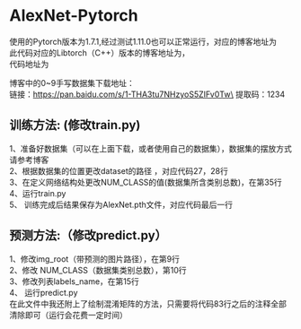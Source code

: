 # AlexNet-Pytorch
使用的Pytorch版本为1.7.1,经过测试1.11.0也可以正常运行，对应的博客地址为 \
此代码对应的Libtorch（C++）版本的博客地址为，\
代码地址为
    
博客中的0~9手写数据集下载地址：\
链接：https://pan.baidu.com/s/1-THA3tu7NHzyoS5ZIFv0Tw\
提取码：1234

## 训练方法: (修改train.py)
1、准备好数据集（可以在上面下载，或者使用自己的数据集），数据集的摆放方式请参考博客 \
2、根据数据集的位置更改dataset的路径 ，对应代码27，28行 \
3、在定义网络结构处更改NUM_CLASS的值(数据集所含类别总数)，在第35行 \
4、运行train.py \
5、 训练完成后结果保存为AlexNet.pth文件，对应代码最后一行

## 预测方法:（修改predict.py）
1、修改img_root（带预测的图片路径），在第9行 \
2、修改 NUM_CLASS（数据集类别总数），第10行 \
3、修改列表labels_name，在第15行 \
4、 运行predict.py \
在此文件中我还附上了绘制混淆矩阵的方法，只需要将代码83行之后的注释全部清除即可（运行会花费一定时间）
